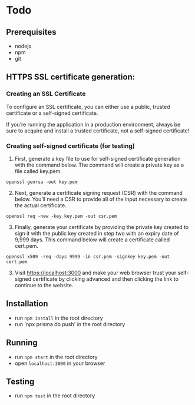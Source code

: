 # Todo
## Prerequisites
- nodejs
- npm
- git

## HTTPS SSL certificate generation:
### Creating an SSL Certificate
To configure an SSL certificate, you can either use a public, trusted certificate or a self-signed certificate. 

If you’re running the application in a production environment, always be sure to acquire and install a trusted certificate, not a self-signed certificate!

### Creating self-signed certificate (for testing)
1. First, generate a key file to use for self-signed certificate generation with the command below. The command will create a private key as a file called key.pem.
```
openssl genrsa -out key.pem
```
2. Next, generate a certificate signing request (CSR) with the command below. You’ll need a CSR to provide all of the input necessary to create the actual certificate.
```
openssl req -new -key key.pem -out csr.pem
```

3. Finally, generate your certificate by providing the private key created to sign it with the public key created in step two with an expiry date of 9,999 days. This command below will create a certificate called cert.pem.
```
openssl x509 -req -days 9999 -in csr.pem -signkey key.pem -out cert.pem
```

3. Visit [https://localhost:3000](https://localhost:3000) and make your web browser trust your self-signed certificate by clicking advanced and then clicking the link to continue to the website.

## Installation
- run `npm install` in the root directory
- run 'npx prisma db push' in the root directory

## Running
- run `npm start` in the root directory
- open `localhost:3000` in your browser

## Testing
- run `npm test` in the root directory
